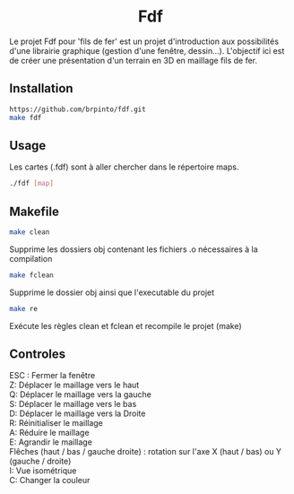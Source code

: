 <h1 align="center">Fdf</h1>

Le projet Fdf pour 'fils de fer' est un projet d'introduction aux possibilités d'une librairie graphique (gestion d'une fenêtre, dessin...). L'objectif ici est de créer une présentation d'un terrain en 3D en maillage fils de fer.

## Installation

```sh
https://github.com/brpinto/fdf.git
make fdf
```

## Usage

Les cartes (.fdf) sont à aller chercher dans le répertoire maps.
  
```sh
./fdf [map]
```
## Makefile

```sh
make clean
```
Supprime les dossiers obj contenant les fichiers .o nécessaires à la compilation

```sh
make fclean
```
Supprime le dossier obj ainsi que l'executable du projet

```sh
make re
```
Exécute les règles clean et fclean et recompile le projet (make)

## Controles

ESC : Fermer la fenêtre <br />
Z: Déplacer le maillage vers le haut <br />
Q: Déplacer le maillage vers la gauche <br />
S: Déplacer le maillage vers le bas <br />
D: Déplacer le maillage vers la Droite <br />
R: Réinitialiser le maillage <br />
A: Réduire le maillage <br />
E: Agrandir le maillage <br />
Flêches (haut / bas / gauche droite) : rotation sur l'axe X (haut / bas) ou Y (gauche / droite) <br />
I: Vue isométrique <br />
C: Changer la couleur
